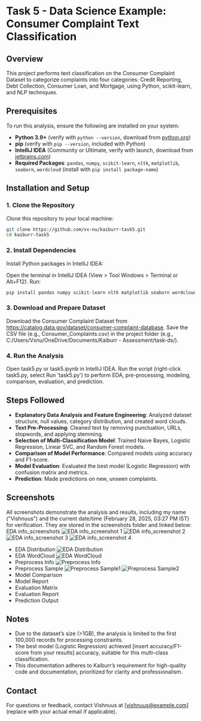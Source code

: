 # Task 5 - Data Science Example: Consumer Complaint Text Classification

## Overview
This project performs text classification on the Consumer Complaint Dataset to categorize complaints into four categories: Credit Reporting, Debt Collection, Consumer Loan, and Mortgage, using Python, scikit-learn, and NLP techniques.

## Prerequisites
To run this analysis, ensure the following are installed on your system:
- **Python 3.9+** (verify with `python --version`, download from [python.org](https://www.python.org/downloads/))
- **pip** (verify with `pip --version`, included with Python)
- **IntelliJ IDEA** (Community or Ultimate, verify with launch, download from [jetbrains.com](https://www.jetbrains.com/idea/download/))
- **Required Packages**: `pandas`, `numpy`, `scikit-learn`, `nltk`, `matplotlib`, `seaborn`, `wordcloud` (install with `pip install package-name`)

## Installation and Setup

### 1. Clone the Repository
Clone this repository to your local machine:
```bash
git clone https://github.com/vx-nu/kaiburr-task5.git
cd kaiburr-task5
```

### 2. Install Dependencies
Install Python packages in IntelliJ IDEA:

Open the terminal in IntelliJ IDEA (View > Tool Windows > Terminal or Alt+F12).
Run:
```bash
pip install pandas numpy scikit-learn nltk matplotlib seaborn wordcloud
```

### 3. Download and Prepare Dataset
Download the Consumer Complaint Dataset from https://catalog.data.gov/dataset/consumer-complaint-database.
Save the CSV file (e.g., Consumer_Complaints.csv) in the project folder (e.g., C:/Users/Vxnu/OneDrive/Documents/Kaiburr - Assessment/task-ds/).

### 4. Run the Analysis
Open task5.py or task5.ipynb in IntelliJ IDEA.
Run the script (right-click task5.py, select Run 'task5.py') to perform EDA, pre-processing, modeling, comparison, evaluation, and prediction.

## Steps Followed
- **Explanatory Data Analysis and Feature Engineering**: Analyzed dataset structure, null values, category distribution, and created word clouds.
- **Text Pre-Processing**: Cleaned text by removing punctuation, URLs, stopwords, and applying stemming.
- **Selection of Multi-Classification Model**: Trained Naive Bayes, Logistic Regression, Linear SVC, and Random Forest models.
- **Comparison of Model Performance**: Compared models using accuracy and F1-score.
- **Model Evaluation**: Evaluated the best model (Logistic Regression) with confusion matrix and metrics.
- **Prediction**: Made predictions on new, unseen complaints.

## Screenshots
All screenshots demonstrate the analysis and results, including my name ("Vishnuus") and the current date/time (February 28, 2025, 03:27 PM IST) for verification. They are stored in the screenshots folder and linked below:
EDA info_screenshots
![EDA info_screenshot 1](<screenshots/EDA info_screenshot 1.png>)
![EDA info_screenshot 2](<screenshots/EDA info_screenshot 2.png>)
![EDA info_screenshot 3](<screenshots/EDA info_screenshot 3.png>)
![EDA info_screenshot 4](<screenshots/EDA info_screenshot 4.png>)
- EDA Distribution
![EDA Distribution](<screenshots/EDA Distribution.png>)
- EDA WordCloud
![EDA WordCloud](<screenshots/EDA WordCloud.png>)
- Preprocess Info
![Preprocess Info](<screenshots/Preprocess Info.png>)
- Preprocess Sample
![Preprocess Sample1](<screenshots/Preprocess Sample1.png>)
![Preprocess Sample2](<screenshots/Preprocess Sample2.png>)
- Model Comparison
- Model Report
- Evaluation Matrix
- Evaluation Report
- Prediction Output

## Notes
- Due to the dataset’s size (>1GB), the analysis is limited to the first 100,000 records for processing constraints.
- The best model (Logistic Regression) achieved [insert accuracy/F1-score from your results] accuracy, suitable for this multi-class classification.
- This documentation adheres to Kaiburr’s requirement for high-quality code and documentation, prioritized for clarity and professionalism.

## Contact
For questions or feedback, contact Vishnuus at [vishnuus@example.com] (replace with your actual email if applicable).


